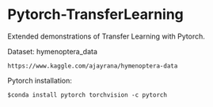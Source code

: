 # Pytorch-TransferLearning
Extended demonstrations of Transfer Learning with Pytorch. 

Dataset: hymenoptera_data

`https://www.kaggle.com/ajayrana/hymenoptera-data`

Pytorch installation: 

`$conda install pytorch torchvision -c pytorch `